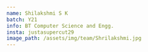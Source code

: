 ```yaml
---
name: Shilakshmi S K
batch: Y21
info: BT Computer Science and Engg.
insta: justasupercut29
image_path: /assets/img/team/Shrilakshmi.jpg
---
```

